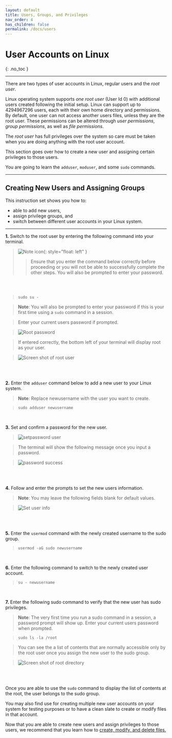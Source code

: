 ```yaml
---
layout: default
title: Users, Groups, and Privileges
nav_order: 4
has_children: false
permalink: /docs/users
---
```


# User Accounts on Linux
{: .no_toc }

---

There are two types of user accounts in Linux, regular users and the _root user_.

Linux operating system supports _one root user_ (User Id 0) with additional users created following the initial setup. Linux can support up to 4294967296 users, each with their own home directory and permissions. By default, one user can not access another users files, unless they are the root user. These permissions can be altered through _user permissions_, _group permissions_, as well as _file permissions_.

The _root user_ has full privileges over the system so care must be taken when you are doing anything with the root user account.

This section goes over how to create a new user and assigning certain privileges to those users.

You are going to learn the `adduser`, `moduser`, and some `sudo` commands.

---

## Creating New Users and Assigning Groups

This instruction set shows you how to:
- able to add new users,
- assign privilege groups, and
- switch between different user accounts in your Linux system.

---

**1.** Switch to the root user by entering the following command into your terminal.

>![Note icon](https://github.com/dl90/linux-basics/blob/gh-pages/docs/images/icons/note.png?raw=true "Note"){: style="float: left" }
>>Ensure that you enter the command below correctly before proceeding or you will not be able to successfully complete the other steps. You will also be prompted to enter your password.
<br />
<br />

>```
>sudo su -
>```

>**Note**: You will also be prompted to enter your password if this is your first time using a `sudo` command in a session.

>Enter your current users password if prompted.

>![Root password](https://github.com/dl90/linux-basics/blob/gh-pages/docs/images/users/pass.png?raw=true "root password")

>If entered correctly, the bottom left of your terminal will display root as your user.

>![Screen shot of root user](https://github.com/dl90/linux-basics/blob/gh-pages/docs/images/users/rootuser.png?raw=true "Image of user on root account")
<br />
<br />

**2.** Enter the `adduser` command below to add a new user to your Linux system.

>**Note**: Replace newusername with the user you want to create.

>```
>sudo adduser newusername
>```
<br />

**3.** Set and confirm a password for the new user.

>![setpassword user](https://github.com/dl90/linux-basics/blob/gh-pages/docs/images/users/create1.png?raw=true "password set for new user")

>The terminal will show the following message once you input a password.

>![password success](https://github.com/dl90/linux-basics/blob/gh-pages/docs/images/users/create2.png?raw=true "Password success")
<br />
<br />

**4.** Follow and enter the prompts to set the new users information. 

>**Note**: You may leave the following fields blank for default values.  

>![Set user info](https://github.com/dl90/linux-basics/blob/gh-pages/docs/images/users/create3.png?raw=true "set user info")
<br />
<br />

**5.** Enter the `usermod` command with the newly created username to the sudo group.

>```
>usermod -aG sudo newusername
>```
<br />

**6.** Enter the following command to switch to the newly created user account.

>```
>su - newusername
>```
<br />

**7.** Enter the following sudo command to verify that the new user has sudo privileges.

>**Note**: The very first time you run a sudo command in a session, a password prompt will show up. Enter your current users password when prompted.

>```
>sudo ls -la /root
>```

>You can see the a list of contents that are normally accessible only by the root user once you assign the new user to the sudo group.

>![Screen shot of root directory](https://github.com/dl90/linux-basics/blob/gh-pages/docs/images/users/sudo-ss.png?raw=true "Root directory contents")
<br />
<br />

Once you are able to use the `sudo` command to display the list of contents at the root, the user belongs to the sudo group.

You may also find use for creating multiple new user accounts on your system for testing purposes or to have a clean slate to create or modify files in that account.

Now that you are able to create new users and assign privileges to those users, we recommend that you learn how to [create, modify, and delete files.](https://dl90.github.io/linux-basics/docs/files)

